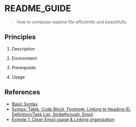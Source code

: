 # README_GUIDE

> How to compose readme file efficiently and beautifully.

## Principles

1. Description

2. Environment

3. Prerequisite

4. Usage



## References

- [Basic Syntax][1]
- [Syntax: Table, Code Block, Footnote, Linking to Heading ID, Definition/Task List, Strikethrough, Emoji][2]
- [Exmple 1: Clean Emoji usage & Linking organization][3]

[1]: https://www.markdownguide.org/basic-syntax/
[2]: https://www.markdownguide.org/extended-syntax/
[3]: https://github.com/llefranc/42_ft_containers/blob/main/README.md
